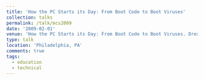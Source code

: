 ```yaml
---
title: 'How the PC Starts its Day: From Boot Code to Boot Viruses'
collection: talks
permalink: /talk/mcs2009
date: '2009-02-01'
venue: 'How the PC Starts its Day: From Boot Code to Boot Viruses. Drexel University Math and Computer Science (MCS) Society Talk.'
type: talk
location: 'Philadelphia, PA'
comments: true
tags:
  - education
  - technical
---
```


